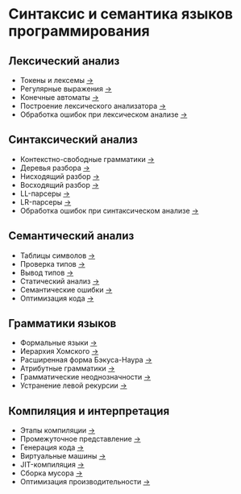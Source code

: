 # Синтаксис и семантика языков программирования

## Лексический анализ
- Токены и лексемы [→](/notes/tokens_lexemes.md)
- Регулярные выражения [→](/notes/regular_expressions.md) 
- Конечные автоматы [→](/notes/finite_automata.md)
- Построение лексического анализатора [→](/notes/lexer_construction.md)
- Обработка ошибок при лексическом анализе [→](/notes/lexical_error_handling.md)

## Синтаксический анализ
- Контекстно-свободные грамматики [→](/notes/context_free_grammars.md)
- Деревья разбора [→](/notes/parse_trees.md)
- Нисходящий разбор [→](/notes/top_down_parsing.md)
- Восходящий разбор [→](/notes/bottom_up_parsing.md)
- LL-парсеры [→](/notes/ll_parsers.md)
- LR-парсеры [→](/notes/lr_parsers.md)
- Обработка ошибок при синтаксическом анализе [→](/notes/syntax_error_handling.md)

## Семантический анализ
- Таблицы символов [→](/notes/symbol_tables.md)
- Проверка типов [→](/notes/type_checking.md)
- Вывод типов [→](/notes/type_inference.md)
- Статический анализ [→](/notes/static_analysis.md)
- Семантические ошибки [→](/notes/semantic_errors.md)
- Оптимизация кода [→](/notes/code_optimization.md)

## Грамматики языков
- Формальные языки [→](/notes/formal_languages.md)
- Иерархия Хомского [→](/notes/chomsky_hierarchy.md)
- Расширенная форма Бэкуса-Наура [→](/notes/ebnf_notation.md)
- Атрибутные грамматики [→](/notes/attribute_grammars.md)
- Грамматические неоднозначности [→](/notes/grammar_ambiguity.md)
- Устранение левой рекурсии [→](/notes/left_recursion.md)

## Компиляция и интерпретация
- Этапы компиляции [→](/notes/compilation_stages.md)
- Промежуточное представление [→](/notes/intermediate_representation.md)
- Генерация кода [→](/notes/code_generation.md)
- Виртуальные машины [→](/notes/virtual_machines.md)
- JIT-компиляция [→](/notes/jit_compilation.md)
- Сборка мусора [→](/notes/garbage_collection.md)
- Оптимизация производительности [→](/notes/performance_optimization.md)
